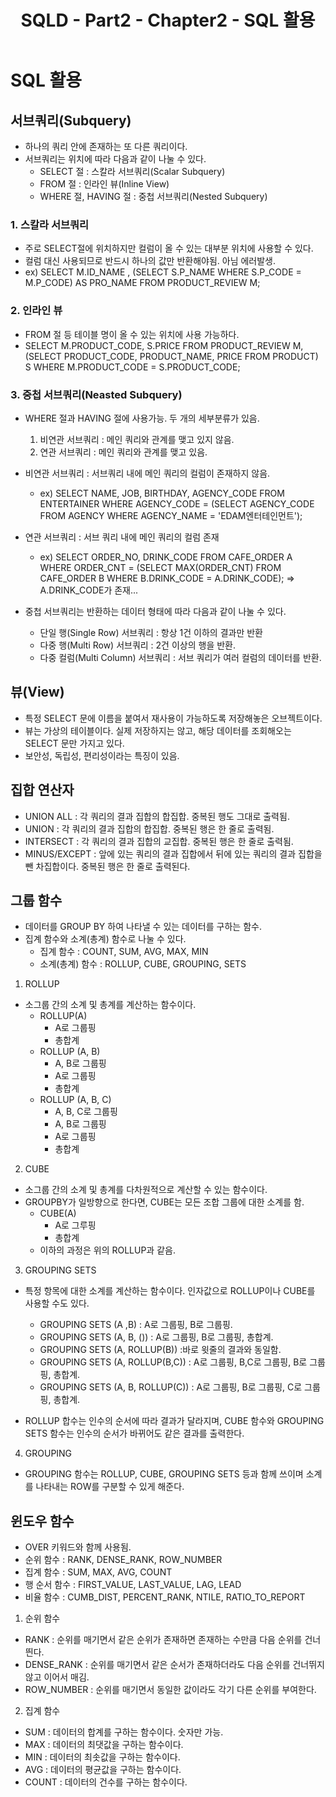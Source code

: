 ﻿---
title: "SQLD - Part2 - Chapter2 - SQL 활용"
categories:
  - SQLD
tags:
  - SQLD
---

# SQL 활용

## 서브쿼리(Subquery)

- 하나의 쿼리 안에 존재하는 또 다른 쿼리이다.
- 서브쿼리는 위치에 따라 다음과 같이 나눌 수 있다.
  - SELECT 절 : 스칼라 서브쿼리(Scalar Subquery)
  - FROM 절 : 인라인 뷰(Inline View)
  - WHERE 절, HAVING 절 : 중첩 서브쿼리(Nested Subquery)

### 1. 스칼라 서브쿼리

- 주로 SELECT절에 위치하지만 컬럼이 올 수 있는 대부분 위치에 사용할 수 있다.
- 컬럼 대신 사용되므로 반드시 하나의 값만 반환해야됨. 아님 에러발생.
- ex) SELECT M.ID_NAME , (SELECT S.P_NAME WHERE S.P_CODE = M.P_CODE) AS PRO_NAME FROM PRODUCT_REVIEW M;

### 2. 인라인 뷰

- FROM 절 등 테이블 명이 올 수 있는 위치에 사용 가능하다.
- SELECT M.PRODUCT_CODE, S.PRICE FROM PRODUCT_REVIEW M, (SELECT PRODUCT_CODE, PRODUCT_NAME, PRICE FROM PRODUCT) S WHERE M.PRODUCT_CODE = S.PRODUCT_CODE;

### 3. 중첩 서브쿼리(Neasted Subquery)

- WHERE 절과 HAVING 절에 사용가능. 두 개의 세부분류가 있음.

  1.  비연관 서브쿼리 : 메인 쿼리와 관계를 맺고 있지 않음.
  2.  연관 서브쿼리 : 메인 쿼리와 관계를 맺고 있음.

- 비연관 서브쿼리 : 서브쿼리 내에 메인 쿼리의 컬럼이 존재하지 않음.

  - ex) SELECT NAME, JOB, BIRTHDAY, AGENCY_CODE FROM ENTERTAINER WHERE AGENCY_CODE = (SELECT AGENCY_CODE FROM AGENCY WHERE AGENCY_NAME = 'EDAM엔터테인먼트');

- 연관 서브쿼리 : 서브 쿼리 내에 메인 쿼리의 컬럼 존재

  - ex) SELECT ORDER_NO, DRINK_CODE FROM CAFE_ORDER A WHERE ORDER_CNT = (SELECT MAX(ORDER_CNT) FROM CAFE_ORDER B WHERE B.DRINK_CODE = A.DRINK_CODE); => A.DRINK_CODE가 존재...

- 중첩 서브쿼리는 반환하는 데이터 형태에 따라 다음과 같이 나눌 수 있다.
  - 단일 행(Single Row) 서브쿼리 : 항상 1건 이하의 결과만 반환
  - 다중 행(Multi Row) 서브쿼리 : 2건 이상의 행을 반환.
  - 다중 컬럼(Multi Column) 서브쿼리 : 서브 쿼리가 여러 컬럼의 데이터를 반환.

## 뷰(View)

- 특정 SELECT 문에 이름을 붙여서 재사용이 가능하도록 저장해놓은 오브젝트이다.
- 뷰는 가상의 테이블이다. 실제 저장하지는 않고, 해당 데이터를 조회해오는 SELECT 문만 가지고 있다.
- 보안성, 독립성, 편리성이라는 특징이 있음.

## 집합 연산자

- UNION ALL : 각 쿼리의 결과 집합의 합집합. 중복된 행도 그대로 출력됨.
- UNION : 각 쿼리의 결과 집합의 합집합. 중복된 행은 한 줄로 출력됨.
- INTERSECT : 각 쿼리의 결과 집합의 교집합. 중복된 행은 한 줄로 출력됨.
- MINUS/EXCEPT : 앞에 있는 쿼리의 결과 집합에서 뒤에 있는 쿼리의 결과 집합을 뺀 차집합이다. 중복된 행은 한 줄로 출력된다.

## 그룹 함수

- 데이터를 GROUP BY 하여 나타낼 수 있는 데이터를 구하는 함수.
- 집계 함수와 소계(총계) 함수로 나눌 수 있다.
  - 집계 함수 : COUNT, SUM, AVG, MAX, MIN
  - 소계(총계) 함수 : ROLLUP, CUBE, GROUPING, SETS

1. ROLLUP

- 소그룹 간의 소계 및 총계를 계산하는 함수이다.
  - ROLLUP(A)
    - A로 그룹핑
    - 총합계
  - ROLLUP (A, B)
    - A, B로 그룹핑
    - A로 그룹핑
    - 총합계
  - ROLLUP (A, B, C)
    - A, B, C로 그룹핑
    - A, B로 그룹핑
    - A로 그룹핑
    - 총합계

2. CUBE

- 소그룹 간의 소계 및 총계를 다차원적으로 계산할 수 있는 함수이다.
- GROUPBY가 일방향으로 한다면, CUBE는 모든 조합 그룹에 대한 소계를 함.
  - CUBE(A)
    - A로 그루핑
    - 총합계
  - 이하의 과정은 위의 ROLLUP과 같음.

3. GROUPING SETS

- 특정 항목에 대한 소계를 계산하는 함수이다. 인자값으로 ROLLUP이나 CUBE를 사용할 수도 있다.

  - GROUPING SETS (A ,B) : A로 그룹핑, B로 그룹핑.
  - GROUPING SETS (A, B, ()) : A로 그룹핑, B로 그룹핑, 총합계.
  - GROUPING SETS (A, ROLLUP(B)) :바로 윗줄의 결과와 동일함.
  - GROUPING SETS (A, ROLLUP(B,C)) : A로 그룹핑, B,C로 그룹핑, B로 그룹핑, 총합계.
  - GROUPING SETS (A, B, ROLLUP(C)) : A로 그룹핑, B로 그룹핑, C로 그룹핑, 총합계.

- ROLLUP 합수는 인수의 순서에 따라 결과가 달라지며, CUBE 함수와 GROUPING SETS 함수는 인수의 순서가 바뀌어도 같은 결과를 출력한다.

4. GROUPING

- GROUPING 함수는 ROLLUP, CUBE, GROUPING SETS 등과 함께 쓰이며 소계를 나타내는 ROW를 구분할 수 있게 해준다.

## 윈도우 함수

- OVER 키워드와 함께 사용됨.
- 순위 함수 : RANK, DENSE_RANK, ROW_NUMBER
- 집계 함수 : SUM, MAX, AVG, COUNT
- 행 순서 함수 : FIRST_VALUE, LAST_VALUE, LAG, LEAD
- 비율 함수 : CUMB_DIST, PERCENT_RANK, NTILE, RATIO_TO_REPORT

1. 순위 함수

- RANK : 순위를 매기면서 같은 순위가 존재하면 존재하는 수만큼 다음 순위를 건너띈다.
- DENSE_RANK : 순위를 매기면서 같은 순서가 존재하더라도 다음 순위를 건너뛰지 않고 이어서 매김.
- ROW_NUMBER : 순위를 매기면서 동일한 값이라도 각기 다른 순위를 부여한다.

2. 집계 함수

- SUM : 데이터의 합계를 구하는 함수이다. 숫자만 가능.
- MAX : 데이터의 최댓값을 구하는 함수이다.
- MIN : 데이터의 최솟값을 구하는 함수이다.
- AVG : 데이터의 평균값을 구하는 함수이다.
- COUNT : 데이터의 건수를 구하는 함수이다.
